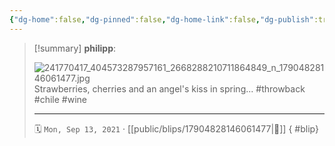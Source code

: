 ```yaml
---
{"dg-home":false,"dg-pinned":false,"dg-home-link":false,"dg-publish":true,"tags":["dgblip"],"disabled rules":["yaml-title","yaml-title-alias","file-name-heading"],"title":"philipp on instagram @ 2021-09-13","created-date":"2021-09-13T17:00:00","updated-date":"2025-05-02T17:43:08","dg-path":"blips/17904828146061477.md","permalink":"/blips/17904828146061477/","dgPassFrontmatter":true}
---
```


> [!summary] **philipp**:
>
> ![241770417_404573287957161_2668288210711864849_n_17904828146061477.jpg](/img/user/attachments/241770417_404573287957161_2668288210711864849_n_17904828146061477.jpg)
> Strawberries, cherries and an angel's kiss in spring... #throwback #chile #wine
> - - -
>
> 🗓️ `Mon, Sep 13, 2021` · [[public/blips/17904828146061477\|🔗]]
{ #blip}

